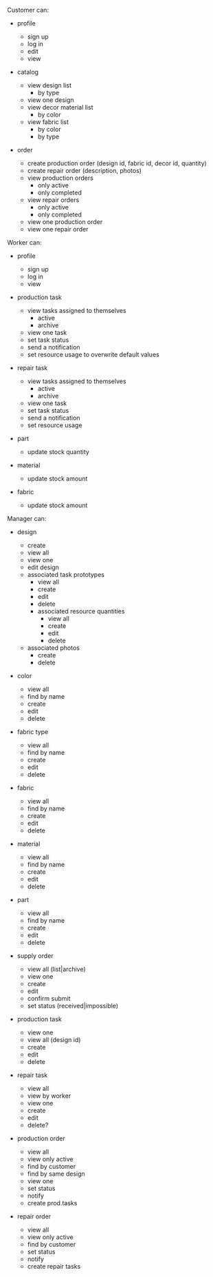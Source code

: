 Customer can:

- profile
  - sign up
  - log in
  - edit
  - view

- catalog
  - view design list
    - by type
  - view one design
  - view decor material list
    - by color
  - view fabric list
    - by color
    - by type

- order
  - create production order (design id, fabric id, decor id, quantity)
  - create repair order (description, photos)
  - view production orders
    - only active
    - only completed
  - view repair orders
    - only active
    - only completed
  - view one production order
  - view one repair order


Worker can:

- profile
  - sign up
  - log in
  - view

- production task
  - view tasks assigned to themselves
    - active
    - archive
  - view one task
  - set task status
  - send a notification
  - set resource usage to overwrite default values

- repair task
  - view tasks assigned to themselves
    - active
    - archive
  - view one task
  - set task status
  - send a notification
  - set resource usage

- part
  - update stock quantity

- material
  - update stock amount

- fabric 
  - update stock amount


Manager can:

- design
  - create
  - view all
  - view one
  - edit design
  - associated task prototypes
    - view all
    - create
    - edit 
    - delete
    - associated resource quantities
      - view all
      - create
      - edit
      - delete 
  - associated photos
    - create
    - delete

- color
  - view all
  - find by name
  - create
  - edit
  - delete

- fabric type
  - view all
  - find by name
  - create
  - edit
  - delete

- fabric
  - view all
  - find by name
  - create
  - edit
  - delete

- material
  - view all
  - find by name
  - create
  - edit
  - delete

- part
  - view all
  - find by name
  - create
  - edit
  - delete

- supply order
  - view all (list|archive)
  - view one
  - create
  - edit
  - confirm submit
  - set status (received|impossible)

- production task
  - view one
  - view all (design id)
  - create
  - edit
  - delete

- repair task
  - view all
  - view by worker
  - view one
  - create
  - edit
  - delete? 

- production order
  - view all
  - view only active
  - find by customer
  - find by same design
  - view one
  - set status
  - notify
  - create prod.tasks

- repair order
  - view all
  - view only active
  - find by customer
  - set status
  - notify
  - create repair tasks

